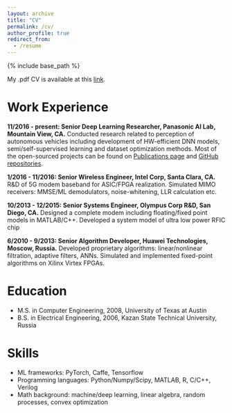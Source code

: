 ```yaml
---
layout: archive
title: "CV"
permalink: /cv/
author_profile: true
redirect_from:
  - /resume
---
```


{% include base_path %}

My .pdf CV is available at this [link](/files/dgudovskiy_resume.pdf).

Work Experience
======
**11/2016 - present: Senior Deep Learning Researcher, Panasonic AI Lab, Mountain View, CA.** Conducted research related to perception of autonomous vehicles including development of HW-efficient DNN models, semi/self-supervised learning and dataset optimization methods. Most of the open-sourced projects can be found on [Publications page](/publications/) and [GitHub repositories](https://github.com/gudovskiy).

**1/2016 - 11/2016: Senior Wireless Engineer, Intel Corp, Santa Clara, CA.** R&D of 5G modem baseband for ASIC/FPGA realization. Simulated MIMO receivers: MMSE/ML demodulators, noise-whitening, LLR calculation etc.

**10/2013 - 12/2015: Senior Systems Engineer, Olympus Corp R&D, San Diego, CA.** Designed a complete modem including floating/fixed point models in MATLAB/C++. Developed a system model of ultra low power RFIC chip

**6/2010 - 9/2013: Senior Algorithm Developer, Huawei Technologies, Moscow, Russia.** Developed proprietary algorithms: linear/nonlinear filtration, adaptive filters, ANNs. Simulated and implemented fixed-point algorithms on Xilinx Virtex FPGAs.

Education
======
* M.S. in Computer Engineering, 2008, University of Texas at Austin
* B.S. in Electrical Engineering, 2006, Kazan State Technical University, Russia

Skills
======
* ML frameworks: PyTorch, Caffe, Tensorflow
* Programming languages: Python/Numpy/Scipy, MATLAB, R, C/C++, Verilog
* Math background: machine/deep learning, linear algebra, random processes, convex optimization
